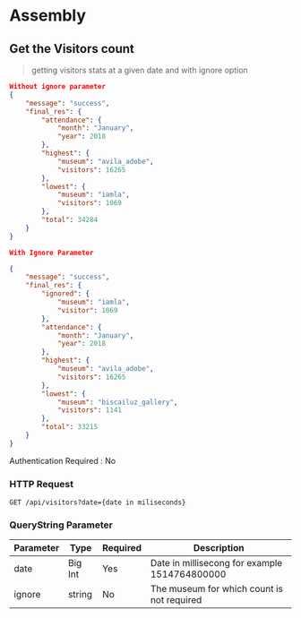 # Assembly

## Get the Visitors count

> getting visitors stats at a given date and with ignore option

```json
Without ignore parameter
{
    "message": "success",
    "final_res": {
        "attendance": {
            "month": "January",
            "year": 2018
        },
        "highest": {
            "museum": "avila_adobe",
            "visitors": 16265
        },
        "lowest": {
            "museum": "iamla",
            "visitors": 1069
        },
        "total": 34284
    }
}

With Ignore Parameter

{
    "message": "success",
    "final_res": {
        "ignored": {
            "museum": "iamla",
            "visitor": 1069
        },
        "attendance": {
            "month": "January",
            "year": 2018
        },
        "highest": {
            "museum": "avila_adobe",
            "visitors": 16265
        },
        "lowest": {
            "museum": "biscailuz_gallery",
            "visitors": 1141
        },
        "total": 33215
    }
}
```

Authentication Required : No



### HTTP Request

`GET /api/visitors?date={date in miliseconds}`

### QueryString Parameter

| Parameter    | Type   | Required | Description          |
| ------------ | ------ | -------- | -------------------- |
| date    | Big Int | Yes      | Date in millisecong for example 1514764800000            |
| ignore        | string | No      | The museum for which count is not required  |



